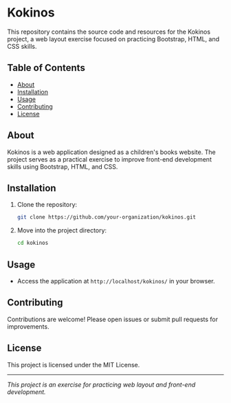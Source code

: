 # Kokinos

This repository contains the source code and resources for the Kokinos project, a web layout exercise focused on practicing Bootstrap, HTML, and CSS skills.

## Table of Contents

- [About](#about)
- [Installation](#installation)
- [Usage](#usage)
- [Contributing](#contributing)
- [License](#license)

## About

Kokinos is a web application designed as a children's books website. The project serves as a practical exercise to improve front-end development skills using Bootstrap, HTML, and CSS. 

## Installation

1. Clone the repository:
    ```bash
    git clone https://github.com/your-organization/kokinos.git
    ```
2. Move into the project directory:
    ```bash
    cd kokinos
    ```

## Usage

- Access the application at `http://localhost/kokinos/` in your browser.

## Contributing

Contributions are welcome! Please open issues or submit pull requests for improvements.

## License

This project is licensed under the MIT License.

---

*This project is an exercise for practicing web layout and front-end development.*